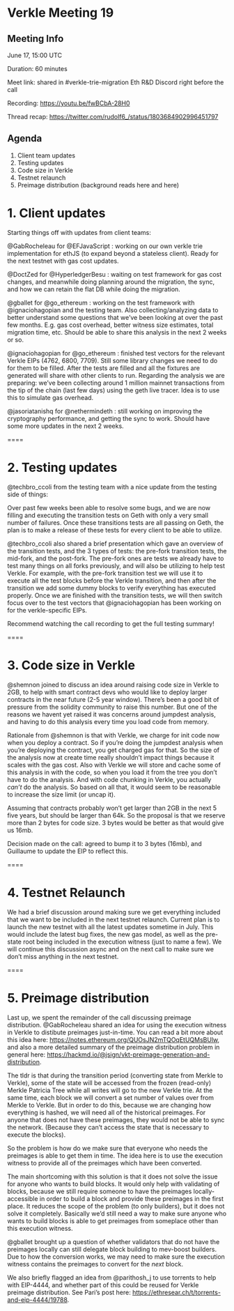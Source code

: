 # Verkle Meeting 19

## Meeting Info

June 17, 15:00 UTC

Duration: 60 minutes

Meet link: shared in #verkle-trie-migration Eth R&D Discord right before the call

Recording: https://youtu.be/fwBCbA-28H0

Thread recap: https://twitter.com/rudolf6_/status/1803684902996451797

## Agenda

1. Client team updates
2. Testing updates
3. Code size in Verkle
4. Testnet relaunch
5. Preimage distribution (background reads here and here)

# 1. Client updates

Starting things off with updates from client teams:

@GabRocheleau for 
@EFJavaScript
: working on our own verkle trie implementation for ethJS (to expand beyond a stateless client). Ready for the next testnet with gas cost updates.

@DoctZed
 for 
@HyperledgerBesu
: waiting on test framework for gas cost changes, and meanwhile doing planning around the migration, the sync, and how we can retain the flat DB while doing the migration. 

@gballet
 for 
@go_ethereum
: working on the test framework with 
@ignaciohagopian
 and the testing team. Also collecting/analyzing data to better understand some questions that we’ve been looking at over the past few months. E.g. gas cost overhead, better witness size estimates, total migration time, etc. Should be able to share this analysis in the next 2 weeks or so.

@ignaciohagopian
 for 
@go_ethereum
: finished test vectors for the relevant Verkle EIPs (4762, 6800, 7709). Still some library changes we need to do for them to be filled. After the tests are filled and all the fixtures are generated will share with other clients to run. Regarding the analysis we are preparing: we’ve been collecting around 1 million mainnet transactions from the tip of the chain (last few days) using the geth live tracer. Idea is to use this to simulate gas overhead.

@jasoriatanishq
 for 
@nethermindeth
: still working on improving the cryptography performance, and getting the sync to work. Should have some more updates in the next 2 weeks.

====

# 2. Testing updates

@techbro_ccoli
 from the testing team with a nice update from the testing side of things:

Over past few weeks been able to resolve some bugs, and we are now filling and executing the transition tests on Geth with only a very small number of failures. Once these transitions tests are all passing on Geth, the plan is to make a release of these tests for every client to be able to utilize.

@techbro_ccoli
 also shared a brief presentation which gave an overview of the transition tests, and the 3 types of tests: the pre-fork transition tests, the mid-fork, and the post-fork. The pre-fork ones are tests we already have to test many things on all forks previously, and will also be utilizing to help test Verkle. For example, with the pre-fork transition test we will use it to execute all the test blocks before the Verkle transition, and then after the transition we add some dummy blocks to verify everything has executed properly. Once we are finished with the transition tests, we will then switch focus over to the test vectors that 
@ignaciohagopian
 has been working on for the verkle-specific EIPs.

Recommend watching the call recording to get the full testing summary!

====

# 3. Code size in Verkle

@shemnon
 joined to discuss an idea around raising code size in Verkle to 2GB, to help with smart contract devs who would like to deploy larger contracts in the near future (2-5 year window). There’s been a good bit of pressure from the solidity community to raise this number. But one of the reasons we havent yet raised it was concerns around jumpdest analysis, and having to do this analysis every time you load code from memory.

Rationale from 
@shemnon
 is that with Verkle, we charge for init code now when you deploy a contract. So if you’re doing the jumpdest analysis when you’re deploying the contract, you get charged gas for that. So the size of the analysis now at create time really shouldn’t impact things because it scales with the gas cost. Also with Verkle we will store and cache some of this analysis in with the code, so when you load it from the tree you don’t have to do the analysis. And with code chunking in Verkle, you actually _can’t_ do the analysis. So based on all that, it would seem to be reasonable to increase the size limit (or uncap it).

Assuming that contracts probably won’t get larger than 2GB in the next 5 five years, but should be larger than 64k. So the proposal is that we reserve more than 2 bytes for code size. 3 bytes would be better as that would give us 16mb.

Decision made on the call: agreed to bump it to 3 bytes (16mb), and Guillaume to update the EIP to reflect this.

====

# 4. Testnet Relaunch

We had a brief discussion around making sure we get everything included that we want to be included in the next testnet relaunch. Current plan is to launch the new testnet with all the latest updates sometime in July. This would include the latest bug fixes, the new gas model, as well as the pre-state root being included in the execution witness (just to name a few). We will continue this discussion async and on the next call to make sure we don’t miss anything in the next testnet.

====

# 5. Preimage distribution

Last up, we spent the remainder of the call discussing preimage distribution. @GabRocheleau shared an idea for using the execution witness in Verkle to distibute preimages just-in-time. You can read a bit more about this idea here: https://notes.ethereum.org/QUOsJN2mTQOqEtUQMsBUlw, and also a more detailed summary of the preimage distribution problem in general here: https://hackmd.io/@jsign/vkt-preimage-generation-and-distribution.

The tldr is that during the transition period (converting state from Merkle to Verkle), some of the state will be accessed from the frozen (read-only) Merkle Patricia Tree while all writes will go to the new Verkle trie. At the same time, each block we will convert a set number of values over from Merkle to Verkle. But in order to do this, because we are changing how everything is hashed, we will need all of the historical preimages. For anyone that does not have these preimages, they would not be able to sync the network. (Because they can’t access the state that is necessary to execute the blocks).

So the problem is how do we make sure that everyone who needs the preimages is able to get them in time. The idea here is to use the execution witness to provide all of the preimages which have been converted. 

The main shortcoming with this solution is that it does not solve the issue for anyone who wants to build blocks. It would only help with validating of blocks, because we still require someone to have the preimages locally-accessible in order to build a block and provide these preimages in the first place. It reduces the scope of the problem (to only builders), but it does not solve it completely. Basically we’d still need a way to make sure anyone who wants to build blocks is able to get preimages from someplace other than this execution witness.

@gballet
 brought up a question of whether validators that do not have the preimages locally can still delegate block building to mev-boost builders. Due to how the conversion works, we may need to make sure the execution witness contains the preimages to convert for the _next_ block.

We also briefly flagged an idea from 
@parithosh_j
 to use torrents to help with EIP-4444, and whether part of this could be reused for Verkle preimage distribution. See Pari’s post here: https://ethresear.ch/t/torrents-and-eip-4444/19788.
